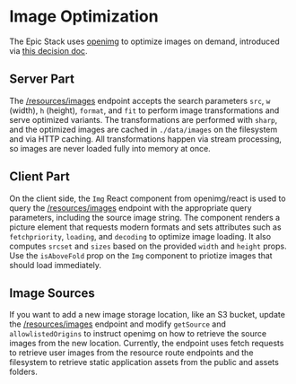 # Image Optimization

The Epic Stack uses [openimg](https://github.com/andrelandgraf/openimg) to
optimize images on demand, introduced via
[this decision doc](./decisions/039-image-optimization.md).

## Server Part

The [/resources/images](../app/routes/resources+/images.tsx) endpoint accepts
the search parameters `src`, `w` (width), `h` (height), `format`, and `fit` to
perform image transformations and serve optimized variants. The transformations
are performed with `sharp`, and the optimized images are cached in
`./data/images` on the filesystem and via HTTP caching. All transformations happen
via stream processing, so images are never loaded fully into memory at once.

## Client Part

On the client side, the `Img` React component from openimg/react is used to
query the [/resources/images](../app/routes/resources+/images.tsx) endpoint with
the appropriate query parameters, including the source image string. The
component renders a picture element that requests modern formats and sets
attributes such as `fetchpriority`, `loading`, and `decoding` to optimize image
loading. It also computes `srcset` and `sizes` based on the provided `width` and
`height` props. Use the `isAboveFold` prop on the `Img` component to priotize
images that should load immediately.

## Image Sources

If you want to add a new image storage location, like an S3 bucket, update the
[/resources/images](../app/routes/resources+/images.tsx) endpoint and modify
`getSource` and `allowlistedOrigins` to instruct openimg on how to retrieve the
source images from the new location. Currently, the endpoint uses fetch requests
to retrieve user images from the resource route endpoints and the filesystem to
retrieve static application assets from the public and assets folders.

